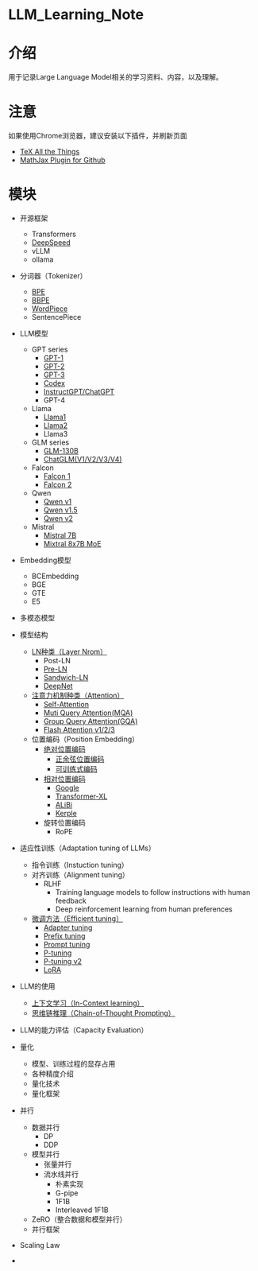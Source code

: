 # LLM_Learning_Note



# 介绍
用于记录Large Language Model相关的学习资料、内容，以及理解。

# 注意
如果使用Chrome浏览器，建议安装以下插件，并刷新页面
- [TeX All the Things](https://chrome.google.com/webstore/detail/tex-all-the-things/cbimabofgmfdkicghcadidpemeenbffn/related)
- [MathJax Plugin for Github](https://chrome.google.com/webstore/detail/mathjax-plugin-for-github/ioemnmodlmafdkllaclgeombjnmnbima)


# 模块
- 开源框架
    - Transformers
    - [DeepSpeed](https://github.com/wzzzd/LLM_Learning_Note/blob/main/Parallel/deepspeed.md)
    - vLLM
    - ollama
- 分词器（Tokenizer）
    - [BPE](https://github.com/wzzzd/LLM_Learning_Note/blob/main/tokenizer/tokenizer.md)
    - [BBPE](https://github.com/wzzzd/LLM_Learning_Note/blob/main/tokenizer/tokenizer.md)
    - [WordPiece](https://github.com/wzzzd/LLM_Learning_Note/blob/main/tokenizer/tokenizer.md)
    - SentencePiece
- LLM模型
    - GPT series
        - [GPT-1](https://github.com/wzzzd/LLM_Learning_Note/blob/main/model/gpt-series/gpt-1.md)
        - [GPT-2](https://github.com/wzzzd/LLM_Learning_Note/blob/main/model/gpt-series/gpt-2.md)
        - [GPT-3](https://github.com/wzzzd/LLM_Learning_Note/blob/main/model/gpt-series/gpt-3.md)
        - [Codex](https://github.com/wzzzd/LLM_Learning_Note/blob/main/model/gpt-series/codex.md)
        - [InstructGPT/ChatGPT](https://github.com/wzzzd/LLM_Learning_Note/blob/main/model/gpt-series/instructgpt-chatgpt.md)
        - GPT-4
    - Llama
        - [Llama1](https://github.com/wzzzd/LLM_Learning_Note/blob/main/model/llama.md)
        - [Llama2](https://github.com/wzzzd/LLM_Learning_Note/blob/main/model/llama.md)
        - Llama3
    - GLM series
        - [GLM-130B](https://github.com/wzzzd/LLM_Learning_Note/blob/main/model/glm/glm.md)
        - [ChatGLM(V1/V2/V3/V4)](https://github.com/wzzzd/LLM_Learning_Note/blob/main/model/glm/chatglm.md)
    - Falcon
        - [Falcon 1](https://github.com/wzzzd/LLM_Learning_Note/blob/main/model/falcon.md)
        - [Falcon 2](https://github.com/wzzzd/LLM_Learning_Note/blob/main/model/falcon.md)
    - Qwen
        - [Qwen v1](https://github.com/wzzzd/LLM_Learning_Note/blob/main/model/qwen.md)
        - [Qwen v1.5](https://github.com/wzzzd/LLM_Learning_Note/blob/main/model/qwen.md)
        - [Qwen v2](https://github.com/wzzzd/LLM_Learning_Note/blob/main/model/qwen.md)
    - Mistral
        - [Mistral 7B](https://github.com/wzzzd/LLM_Learning_Note/blob/main/model/mistral.md)
        - [Mixtral 8x7B MoE](https://github.com/wzzzd/LLM_Learning_Note/blob/main/model/mistral.md)
- Embedding模型
    - BCEmbedding
    - BGE
    - GTE
    - E5
- 多模态模型

- 模型结构
    - [LN种类（Layer Nrom）](https://github.com/wzzzd/LLM_Learning_Note/blob/main/model-module/ln.md)
        - Post-LN
        - [Pre-LN](https://github.com/wzzzd/LLM_Learning_Note/blob/main/model-module/ln.md)
        - [Sandwich-LN](https://github.com/wzzzd/LLM_Learning_Note/blob/main/model-module/ln.md)
        - [DeepNet](https://github.com/wzzzd/LLM_Learning_Note/blob/main/model-module/ln.md)
    - [注意力机制种类（Attention）](https://github.com/wzzzd/LLM_Learning_Note/blob/main/model-module/attention.md)
        - [Self-Attention](https://github.com/wzzzd/LLM_Learning_Note/blob/main/model-module/attention.md)
        - [Muti Query Attention(MQA)](https://github.com/wzzzd/LLM_Learning_Note/blob/main/model-module/attention.md)
        - [Group Query Attention(GQA)](https://github.com/wzzzd/LLM_Learning_Note/blob/main/model-module/attention.md)
        - [Flash Attention v1/2/3](https://github.com/wzzzd/LLM_Learning_Note/blob/main/model-module/attention.md)
    - 位置编码（Position Embedding）
        - [绝对位置编码](https://github.com/wzzzd/LLM_Learning_Note/blob/main/model-module/pos_emb_abs.md)
            - [正余弦位置编码](https://github.com/wzzzd/LLM_Learning_Note/blob/main/model-module/pos_emb_abs.md)
            - [可训练式编码](https://github.com/wzzzd/LLM_Learning_Note/blob/main/model-module/pos_emb_abs.md)
        - [相对位置编码](https://github.com/wzzzd/LLM_Learning_Note/blob/main/model-module/pos_emb_rel.md)
            - [Google](https://github.com/wzzzd/LLM_Learning_Note/blob/main/model-module/pos_emb_rel.md)
            - [Transformer-XL](https://github.com/wzzzd/LLM_Learning_Note/blob/main/model-module/pos_emb_rel.md)
            - [ALiBi](https://github.com/wzzzd/LLM_Learning_Note/blob/main/model-module/pos_emb_rel.md)
            - [Kerple](https://github.com/wzzzd/LLM_Learning_Note/blob/main/model-module/pos_emb_rel.md)
        - 旋转位置编码
            - RoPE

- 适应性训练（Adaptation tuning of LLMs）
    - 指令训练（Instuction tuning）
    - 对齐训练（Alignment tuning）
        - RLHF
            - Training language models to follow instructions with human feedback
            - Deep reinforcement learning from human preferences
    - [微调方法（Efficient tuning）](https://github.com/wzzzd/LLM_Learning_Note/blob/main/Tuning/efficient-tuning.md)
        - [Adapter tuning](https://github.com/wzzzd/LLM_Learning_Note/blob/main/Tuning/efficient-tuning.md)
        - [Prefix tuning](https://github.com/wzzzd/LLM_Learning_Note/blob/main/Tuning/efficient-tuning.md)
        - [Prompt tuning](https://github.com/wzzzd/LLM_Learning_Note/blob/main/Tuning/efficient-tuning.md)
        - [P-tuning](https://github.com/wzzzd/LLM_Learning_Note/blob/main/Tuning/efficient-tuning.md)
        - [P-tuning v2](https://github.com/wzzzd/LLM_Learning_Note/blob/main/Tuning/efficient-tuning.md)
        - [LoRA](https://github.com/wzzzd/LLM_Learning_Note/blob/main/Tuning/efficient-tuning.md)
- LLM的使用
    - [上下文学习（In-Context learning）](https://github.com/wzzzd/LLM_Learning_Note/blob/main/Utilization/In-context-learning.md)
    - [思维链推理（Chain-of-Thought Prompting）](https://github.com/wzzzd/LLM_Learning_Note/blob/main/Utilization/chain-of-thought-prompting.md)
- LLM的能力评估（Capacity Evaluation）
- 量化
    - 模型、训练过程的显存占用
    - 各种精度介绍
    - 量化技术
    - 量化框架
- 并行
    - 数据并行
        - DP
        - DDP
    - 模型并行
        - 张量并行
        - 流水线并行
            - 朴素实现
            - G-pipe
            - 1F1B
            - Interleaved 1F1B
    - ZeRO（整合数据和模型并行）
    - 并行框架
- Scaling Law
- 




